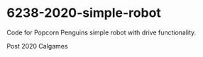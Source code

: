 # 6238-2020-simple-robot
Code for Popcorn Penguins simple robot with drive functionality.

Post 2020 Calgames